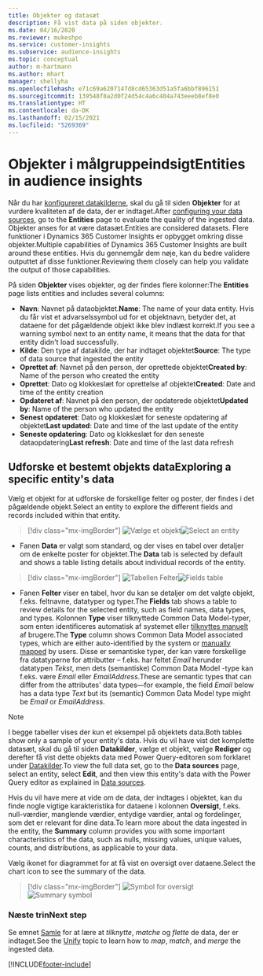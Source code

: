 ```yaml
---
title: Objekter og datasæt
description: Få vist data på siden objekter.
ms.date: 04/16/2020
ms.reviewer: mukeshpo
ms.service: customer-insights
ms.subservice: audience-insights
ms.topic: conceptual
author: m-hartmann
ms.author: mhart
manager: shellyha
ms.openlocfilehash: e71c69a6207147d8cd65363d51a5fa6bbf896151
ms.sourcegitcommit: 139548f8a2d0f24d54c4a6c404a743eeeb8ef8e0
ms.translationtype: HT
ms.contentlocale: da-DK
ms.lasthandoff: 02/15/2021
ms.locfileid: "5269369"
---
```

# <a name="entities-in-audience-insights"></a><span data-ttu-id="0f3af-103">Objekter i målgruppeindsigt</span><span class="sxs-lookup"><span data-stu-id="0f3af-103">Entities in audience insights</span></span>

<span data-ttu-id="0f3af-104">Når du har [konfigureret datakilderne](data-sources.md), skal du gå til siden **Objekter** for at vurdere kvaliteten af de data, der er indtaget.</span><span class="sxs-lookup"><span data-stu-id="0f3af-104">After [configuring your data sources](data-sources.md), go to the **Entities** page to evaluate the quality of the ingested data.</span></span> <span data-ttu-id="0f3af-105">Objekter anses for at være datasæt.</span><span class="sxs-lookup"><span data-stu-id="0f3af-105">Entities are considered datasets.</span></span> <span data-ttu-id="0f3af-106">Flere funktioner i Dynamics 365 Customer Insights er opbygget omkring disse objekter.</span><span class="sxs-lookup"><span data-stu-id="0f3af-106">Multiple capabilities of Dynamics 365 Customer Insights are built around these entities.</span></span> <span data-ttu-id="0f3af-107">Hvis du gennemgår dem nøje, kan du bedre validere outputtet af disse funktioner.</span><span class="sxs-lookup"><span data-stu-id="0f3af-107">Reviewing them closely can help you validate the output of those capabilities.</span></span>

<span data-ttu-id="0f3af-108">På siden **Objekter** vises objekter, og der findes flere kolonner:</span><span class="sxs-lookup"><span data-stu-id="0f3af-108">The **Entities** page lists entities and includes several columns:</span></span>

- <span data-ttu-id="0f3af-109">**Navn**: Navnet på dataobjektet.</span><span class="sxs-lookup"><span data-stu-id="0f3af-109">**Name**: The name of your data entity.</span></span> <span data-ttu-id="0f3af-110">Hvis du får vist et advarselssymbol ud for et objektnavn, betyder det, at dataene for det pågældende objekt ikke blev indlæst korrekt.</span><span class="sxs-lookup"><span data-stu-id="0f3af-110">If you see a warning symbol next to an entity name, it means that the data for that entity didn't load successfully.</span></span>
- <span data-ttu-id="0f3af-111">**Kilde**: Den type af datakilde, der har indtaget objektet</span><span class="sxs-lookup"><span data-stu-id="0f3af-111">**Source**: The type of data source that ingested the entity</span></span>
- <span data-ttu-id="0f3af-112">**Oprettet af**: Navnet på den person, der oprettede objektet</span><span class="sxs-lookup"><span data-stu-id="0f3af-112">**Created by**: Name of the person who created the entity</span></span>
- <span data-ttu-id="0f3af-113">**Oprettet**: Dato og klokkeslæt for oprettelse af objektet</span><span class="sxs-lookup"><span data-stu-id="0f3af-113">**Created**: Date and time of the entity creation</span></span>
- <span data-ttu-id="0f3af-114">**Opdateret af**: Navnet på den person, der opdaterede objektet</span><span class="sxs-lookup"><span data-stu-id="0f3af-114">**Updated by**: Name of the person who updated the entity</span></span>
- <span data-ttu-id="0f3af-115">**Senest opdateret**: Dato og klokkeslæt for seneste opdatering af objektet</span><span class="sxs-lookup"><span data-stu-id="0f3af-115">**Last updated**: Date and time of the last update of the entity</span></span>
- <span data-ttu-id="0f3af-116">**Seneste opdatering**: Dato og klokkeslæt for den seneste dataopdatering</span><span class="sxs-lookup"><span data-stu-id="0f3af-116">**Last refresh**: Date and time of the last data refresh</span></span>

## <a name="exploring-a-specific-entitys-data"></a><span data-ttu-id="0f3af-117">Udforske et bestemt objekts data</span><span class="sxs-lookup"><span data-stu-id="0f3af-117">Exploring a specific entity's data</span></span>

<span data-ttu-id="0f3af-118">Vælg et objekt for at udforske de forskellige felter og poster, der findes i det pågældende objekt.</span><span class="sxs-lookup"><span data-stu-id="0f3af-118">Select an entity to explore the different fields and records included within that entity.</span></span>

> [!div class="mx-imgBorder"]
> <span data-ttu-id="0f3af-119">![Vælge et objekt](media/data-manager-entities-data.png "Vælge et objekt")</span><span class="sxs-lookup"><span data-stu-id="0f3af-119">![Select an entity](media/data-manager-entities-data.png "Select an entity")</span></span>

- <span data-ttu-id="0f3af-120">Fanen **Data** er valgt som standard, og der vises en tabel over detaljer om de enkelte poster for objektet.</span><span class="sxs-lookup"><span data-stu-id="0f3af-120">The **Data** tab is selected by default and shows a table listing details about individual records of the entity.</span></span>

> [!div class="mx-imgBorder"]
> <span data-ttu-id="0f3af-121">![Tabellen Felter](media/data-manager-entities-fields.PNG "Tabellen Felter")</span><span class="sxs-lookup"><span data-stu-id="0f3af-121">![Fields table](media/data-manager-entities-fields.PNG "Fields table")</span></span>

- <span data-ttu-id="0f3af-122">Fanen **Felter** viser en tabel, hvor du kan se detaljer om det valgte objekt, f.eks. feltnavne, datatyper og typer.</span><span class="sxs-lookup"><span data-stu-id="0f3af-122">The **Fields** tab shows a table to review details for the selected entity, such as field names, data types, and types.</span></span> <span data-ttu-id="0f3af-123">Kolonnen **Type** viser tilknyttede Common Data Model-typer, som enten identificeres automatisk af systemet eller [tilknyttes manuelt](map-entities.md) af brugere.</span><span class="sxs-lookup"><span data-stu-id="0f3af-123">The **Type** column shows Common Data Model associated types, which are either auto-identified by the system or [manually mapped](map-entities.md) by users.</span></span> <span data-ttu-id="0f3af-124">Disse er semantiske typer, der kan være forskellige fra datatyperne for attributter – f.eks. har feltet *Email* herunder datatypen *Tekst*, men dets (semantiske) Common Data Model -type kan f.eks. være *Email* eller *EmailAddress*.</span><span class="sxs-lookup"><span data-stu-id="0f3af-124">These are semantic types that can differ from the attributes' data types—for example, the field *Email* below has a data type *Text* but its (semantic) Common Data Model type might be *Email* or *EmailAddress*.</span></span>

> [!NOTE]
> <span data-ttu-id="0f3af-125">I begge tabeller vises der kun et eksempel på objektets data.</span><span class="sxs-lookup"><span data-stu-id="0f3af-125">Both tables show only a sample of your entity's data.</span></span> <span data-ttu-id="0f3af-126">Hvis du vil have vist det komplette datasæt, skal du gå til siden **Datakilder**, vælge et objekt, vælge **Rediger** og derefter få vist dette objekts data med Power Query-editoren som forklaret under [Datakilder](data-sources.md).</span><span class="sxs-lookup"><span data-stu-id="0f3af-126">To view the full data set, go to the **Data sources** page, select an entity, select **Edit**, and then view this entity's data with the Power Query editor as explained in [Data sources](data-sources.md).</span></span>

<span data-ttu-id="0f3af-127">Hvis du vil have mere at vide om de data, der indtages i objektet, kan du finde nogle vigtige karakteristika for dataene i kolonnen **Oversigt**, f.eks. null-værdier, manglende værdier, entydige værdier, antal og fordelinger, som det er relevant for dine data.</span><span class="sxs-lookup"><span data-stu-id="0f3af-127">To learn more about the data ingested in the entity, the **Summary** column provides you with some important characteristics of the data, such as nulls, missing values, unique values, counts, and distributions, as applicable to your data.</span></span>

<span data-ttu-id="0f3af-128">Vælg ikonet for diagrammet for at få vist en oversigt over dataene.</span><span class="sxs-lookup"><span data-stu-id="0f3af-128">Select the chart icon to see the summary of the data.</span></span>

> [!div class="mx-imgBorder"]
> <span data-ttu-id="0f3af-129">![Symbol for oversigt](media/data-manager-entities-summary.png "Dataoversigtstabel")</span><span class="sxs-lookup"><span data-stu-id="0f3af-129">![Summary symbol](media/data-manager-entities-summary.png "Data summary table")</span></span>

### <a name="next-step"></a><span data-ttu-id="0f3af-130">Næste trin</span><span class="sxs-lookup"><span data-stu-id="0f3af-130">Next step</span></span>

<span data-ttu-id="0f3af-131">Se emnet [Samle](data-unification.md) for at lære at *tilknytte*, *matche* og *flette* de data, der er indtaget.</span><span class="sxs-lookup"><span data-stu-id="0f3af-131">See the [Unify](data-unification.md) topic to learn how to *map*, *match*, and *merge* the ingested data.</span></span>


[!INCLUDE[footer-include](../includes/footer-banner.md)]